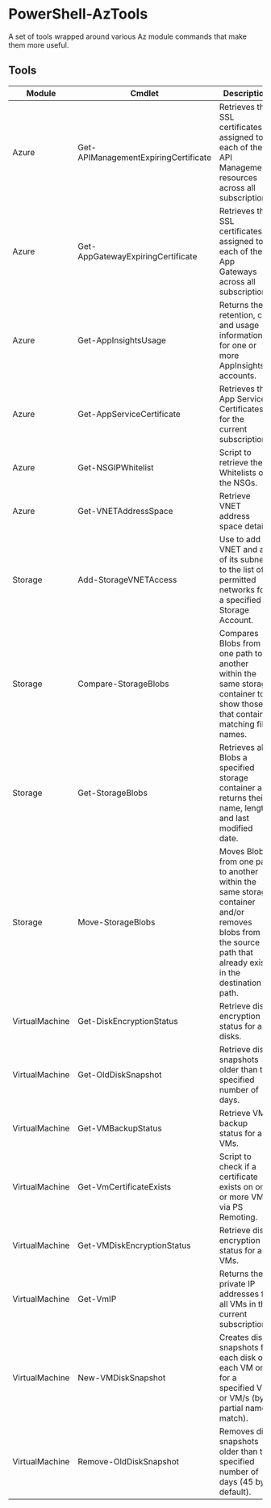 # PowerShell-AzTools
A set of tools wrapped around various Az module commands that make them more useful.

## Tools

| Module         | Cmdlet                               | Description                                                                                                                                                  |
| -------------- | ------------------------------------ | ------------------------------------------------------------------------------------------------------------------------------------------------------------ |
| Azure          | Get-APIManagementExpiringCertificate | Retrieves the SSL certificates assigned to each of the API Management resources across all subscriptions.                                                    |
| Azure          | Get-AppGatewayExpiringCertificate    | Retrieves the SSL certificates assigned to each of the App Gateways across all subscriptions.                                                                |
| Azure          | Get-AppInsightsUsage                 | Returns the retention, cap and usage information for one or more AppInsights accounts.                                                                       |
| Azure          | Get-AppServiceCertificate            | Retrieves the App Service Certificates for the current subscription.                                                                                         |
| Azure          | Get-NSGIPWhitelist                   | Script to retrieve the IP Whitelists on the NSGs.                                                                                                            |
| Azure          | Get-VNETAddressSpace                 | Retrieve VNET address space details.                                                                                                                         |
| Storage        | Add-StorageVNETAccess                | Use to add a VNET and all of its subnets to the list of permitted networks for a specified Storage Account.                                                  |
| Storage        | Compare-StorageBlobs                 | Compares Blobs from one path to another within the same storage container to show those that contain matching file names.                                    |
| Storage        | Get-StorageBlobs                     | Retrieves all Blobs a specified storage container and returns their name, length and last modified date.                                                     |
| Storage        | Move-StorageBlobs                    | Moves Blobs from one path to another within the same storage container and/or removes blobs from the source path that already exist in the destination path. |
| VirtualMachine | Get-DiskEncryptionStatus             | Retrieve disk encryption status for all disks.                                                                                                               |
| VirtualMachine | Get-OldDiskSnapshot                  | Retrieve disk snapshots older than the specified number of days.                                                                                             |
| VirtualMachine | Get-VMBackupStatus                   | Retrieve VM backup status for all VMs.                                                                                                                       |
| VirtualMachine | Get-VmCertificateExists              | Script to check if a certificate exists on one or more VMs via PS Remoting.                                                                                  |
| VirtualMachine | Get-VMDiskEncryptionStatus           | Retrieve disk encryption status for all VMs.                                                                                                                 |
| VirtualMachine | Get-VmIP                             | Returns the private IP addresses for all VMs in the current subscription.                                                                                    |
| VirtualMachine | New-VMDiskSnapshot                   | Creates disk snapshots for each disk of each VM or for a specified VM or VM/s (by partial name match).                                                       |
| VirtualMachine | Remove-OldDiskSnapshot               | Removes disk snapshots older than the specified number of days (45 by default).                                                                              |



